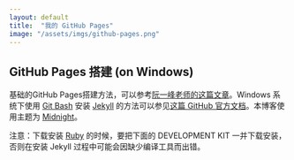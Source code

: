 ```yaml
---
layout: default
title:  "我的 GitHub Pages"
image: "/assets/imgs/github-pages.png"
---
```


## GitHub Pages 搭建 (on Windows)
基础的GitHub Pages搭建方法，可以参考[阮一峰老师的这篇文章][1]。Windows 系统下使用 [Git Bash][2] 安装 [Jekyll][3] 的方法可以参见[这篇 GitHub 官方文档][4]。本博客使用主题为 [Midnight][5]。

注意：下载安装 [Ruby][6] 的时候，要把下面的 DEVELOPMENT KIT 一并下载安装，否则在安装 Jekyll 过程中可能会因缺少编译工具而出错。


[1]: http://www.ruanyifeng.com/blog/2012/08/blogging_with_jekyll.html
[2]: https://git-scm.com/downloads
[3]: https://jekyllcn.com/
[4]: https://help.github.com/articles/using-jekyll-as-a-static-site-generator-with-github-pages/
[5]: https://github.com/pages-themes/midnight
[6]: https://rubyinstaller.org/downloads/